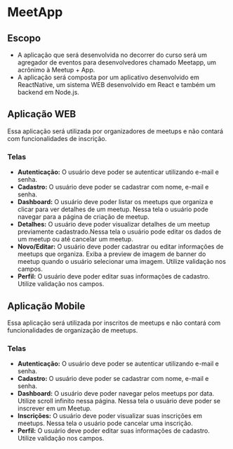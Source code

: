 # MeetApp

## Escopo
- A aplicação que será desenvolvida no decorrer do curso será um agregador de eventos para
desenvolvedores chamado Meetapp, um acrônimo à Meetup + App. 
- A aplicação será
composta por um aplicativo desenvolvido em ReactNative, um sistema WEB desenvolvido
em React e também um backend em Node.js.

## Aplicação WEB
Essa aplicação será utilizada por organizadores de meetups e não contará com
funcionalidades de inscrição.
### Telas
- **Autenticação:** O usuário deve poder se autenticar utilizando e-mail e senha.
- **Cadastro:** O usuário deve poder se cadastrar com nome, e-mail e senha.
- **Dashboard:** O usuário deve poder listar os meetups que organiza e clicar para ver
detalhes de um meetup. Nessa tela o usuário pode navegar para a página de criação de
meetup.
- **Detalhes:** O usuário deve poder visualizar detalhes de um meetup previamente
cadastrado.Nessa tela o usuário pode editar os dados de um meetup ou até cancelar
um meetup.
- **Novo/Editar:** O usuário deve poder cadastrar ou editar informações de meetups que
organiza. Exiba a preview de imagem de banner do meetup quando o usuário
selecionar uma imagem. Utilize validação nos campos.
- **Perfil:** O usuário deve poder editar suas informações de cadastro. Utilize validação
nos campos.

## Aplicação Mobile
Essa aplicação será utilizada por inscritos de meetups e não contará com
funcionalidades de organização de meetups.
### Telas
- **Autenticação:** O usuário deve poder se autenticar utilizando e-mail e senha.
- **Cadastro:** O usuário deve poder se cadastrar com nome, e-mail e senha.
- **Dashboard:** O usuário deve poder navegar pelos meetups por data. Utilize scroll
infinito nessa página. Nessa tela o usuário deve poder se inscrever em um Meetup.
- **Inscrições:** O usuário deve poder visualizar suas inscrições em meetups. Nessa tela o
usuário pode cancelar uma inscrição.
- **Perfil:** O usuário deve poder editar suas informações de cadastro. Utilize validação
nos campos.
